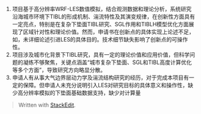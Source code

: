 1. 项目基于高分辨率WRF-LES数值模拟，结合观测数据和理论分析，系统研究沿海城市环境下TIBL的形成机制、湍流特性及其演变规律，在创新性方面具有一定亮点，特别是在复杂下垫面TIBL研究、SGL作用和TIBLH模型优化方面展现了区域针对性和理论价值。然而，申请书在创新点的具体实现上论述不足，如，未详细论述引进LES的具体目的。技术细节缺失影响了创新点的可操作性。
2. 项目涉及城市化背景下TIBL研究，具有一定的理论价值和应用价值，但科学问题的凝练不够聚焦，关键点涵盖“城市复杂下垫面、SGL和TIBL高度计算优化等多个方面”，导致研究方向略显分散。
3. 申请人有从事大气边界层动力学及湍流结构研究的经历，对于完成本项目有一定的保障。但申请人未充分说明引入LES对研究目标的具体意义和操作性，缺少高分辨率模拟的下垫面基础数据支持，缺少对计算量


> Written with [StackEdit](https://stackedit.io/).
<!--stackedit_data:
eyJoaXN0b3J5IjpbLTE5OTg5NTQ4MDYsNDYxMDA3MjUzLDg3Nj
UxODU4NCwtNTgxMzQ2NTU1XX0=
-->